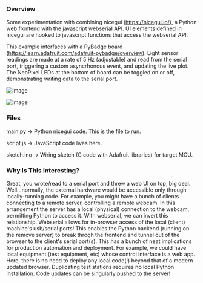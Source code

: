 ### Overview
Some experimentation with combining nicegui (https://nicegui.io/), a Python web frontend with the javascript webserial API. UI elements defined in nicegui are hooked to javascript functions that access the webserial API. 

This example interfaces with a PyBadge board (https://learn.adafruit.com/adafruit-pybadge/overview). Light sensor readings are made at a rate of 5 Hz (adjustable) and read from the serial port, triggering a custom asyncrhonous event, and updating the live plot. The NeoPixel LEDs at the bottom of board can be toggled on or off, demonstrating writing data to the serial port.

![image](https://github.com/BlankAdventure/ngws/assets/24900496/fabcfe89-a19a-404e-a076-d5f03ce7b52f)

![image](https://github.com/BlankAdventure/ngws/assets/24900496/8724350d-bc61-484a-b253-29d044a40386)

### Files
main.py -> Python nicegui code. This is the file to run.

script.js -> JavaScript code lives here.

sketch.ino -> Wiring sketch (C code with Adafruit libraries) for target MCU.  

### Why Is This Interesting?
Great, you wrote/read to a serial port and threw a web UI on top, big deal. Well...normally, the external hardware would be accessible only through locally-running code. For example, you might have a bunch of clients connecting to a remote server, controlling a remote webcam. In this arrangement the server has a local (physical) connection to the webcam, permitting Python to access it. With webserial, we can invert this relationship. Webserial allows for in-browser access of the local (client) machine's usb/serial ports! This enables the Python backend (running on the remove server) to break throgh the frontend and tunnel out of the browser to the client's serial port(s). This has a bunch of neat implications for production automation and deployment. For example, we could have local equipment (test equipment, etc) whose control interface is a web app. Here, there is no need to deploy any local code(!) beyond that of a modern updated browser. Duplicating test stations requires no local Python installation. Code updates can be singularly pushed to the server! 
